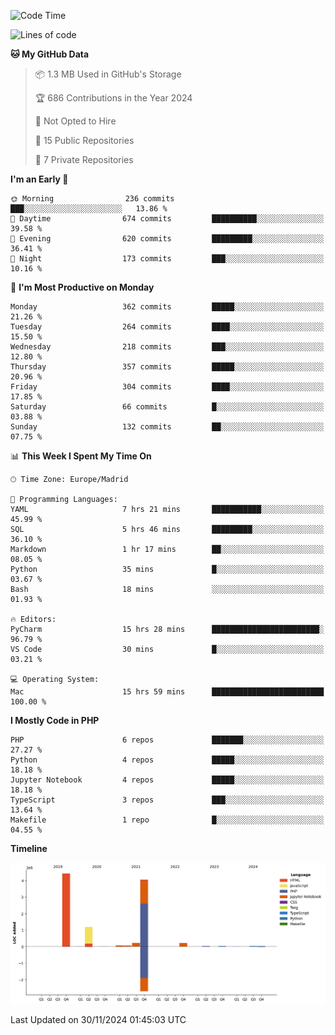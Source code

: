 <!--START_SECTION:waka-->
![Code Time](http://img.shields.io/badge/Code%20Time-508%20hrs%2022%20mins-blue)

![Lines of code](https://img.shields.io/badge/From%20Hello%20World%20I%27ve%20Written-10.4%20million%20lines%20of%20code-blue)

**🐱 My GitHub Data** 

> 📦 1.3 MB Used in GitHub's Storage 
 > 
> 🏆 686 Contributions in the Year 2024
 > 
> 🚫 Not Opted to Hire
 > 
> 📜 15 Public Repositories 
 > 
> 🔑 7 Private Repositories 
 > 
**I'm an Early 🐤** 

```text
🌞 Morning                236 commits         ███░░░░░░░░░░░░░░░░░░░░░░   13.86 % 
🌆 Daytime                674 commits         ██████████░░░░░░░░░░░░░░░   39.58 % 
🌃 Evening                620 commits         █████████░░░░░░░░░░░░░░░░   36.41 % 
🌙 Night                  173 commits         ███░░░░░░░░░░░░░░░░░░░░░░   10.16 % 
```
📅 **I'm Most Productive on Monday** 

```text
Monday                   362 commits         █████░░░░░░░░░░░░░░░░░░░░   21.26 % 
Tuesday                  264 commits         ████░░░░░░░░░░░░░░░░░░░░░   15.50 % 
Wednesday                218 commits         ███░░░░░░░░░░░░░░░░░░░░░░   12.80 % 
Thursday                 357 commits         █████░░░░░░░░░░░░░░░░░░░░   20.96 % 
Friday                   304 commits         ████░░░░░░░░░░░░░░░░░░░░░   17.85 % 
Saturday                 66 commits          █░░░░░░░░░░░░░░░░░░░░░░░░   03.88 % 
Sunday                   132 commits         ██░░░░░░░░░░░░░░░░░░░░░░░   07.75 % 
```


📊 **This Week I Spent My Time On** 

```text
🕑︎ Time Zone: Europe/Madrid

💬 Programming Languages: 
YAML                     7 hrs 21 mins       ███████████░░░░░░░░░░░░░░   45.99 % 
SQL                      5 hrs 46 mins       █████████░░░░░░░░░░░░░░░░   36.10 % 
Markdown                 1 hr 17 mins        ██░░░░░░░░░░░░░░░░░░░░░░░   08.05 % 
Python                   35 mins             █░░░░░░░░░░░░░░░░░░░░░░░░   03.67 % 
Bash                     18 mins             ░░░░░░░░░░░░░░░░░░░░░░░░░   01.93 % 

🔥 Editors: 
PyCharm                  15 hrs 28 mins      ████████████████████████░   96.79 % 
VS Code                  30 mins             █░░░░░░░░░░░░░░░░░░░░░░░░   03.21 % 

💻 Operating System: 
Mac                      15 hrs 59 mins      █████████████████████████   100.00 % 
```

**I Mostly Code in PHP** 

```text
PHP                      6 repos             ███████░░░░░░░░░░░░░░░░░░   27.27 % 
Python                   4 repos             █████░░░░░░░░░░░░░░░░░░░░   18.18 % 
Jupyter Notebook         4 repos             █████░░░░░░░░░░░░░░░░░░░░   18.18 % 
TypeScript               3 repos             ███░░░░░░░░░░░░░░░░░░░░░░   13.64 % 
Makefile                 1 repo              █░░░░░░░░░░░░░░░░░░░░░░░░   04.55 % 
```



**Timeline**

![Lines of Code chart](https://raw.githubusercontent.com/danisoronellas/danisoronellas/main/assets/bar_graph.png)


 Last Updated on 30/11/2024 01:45:03 UTC
<!--END_SECTION:waka-->
